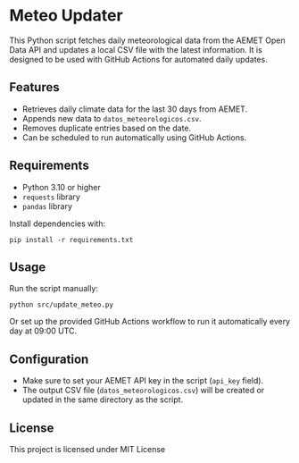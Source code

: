 # Meteo Updater

This Python script fetches daily meteorological data from the AEMET Open Data API and updates a local CSV file with the latest information. It is designed to be used with GitHub Actions for automated daily updates.

## Features

- Retrieves daily climate data for the last 30 days from AEMET.
- Appends new data to `datos_meteorologicos.csv`.
- Removes duplicate entries based on the date.
- Can be scheduled to run automatically using GitHub Actions.

## Requirements

- Python 3.10 or higher
- `requests` library
- `pandas` library

Install dependencies with:

```
pip install -r requirements.txt
```

## Usage

Run the script manually:

```
python src/update_meteo.py
```

Or set up the provided GitHub Actions workflow to run it automatically every day at 09:00 UTC.

## Configuration

- Make sure to set your AEMET API key in the script (`api_key` field).
- The output CSV file (`datos_meteorologicos.csv`) will be created or updated in the same directory as the script.

## License

This project is licensed under MIT License
